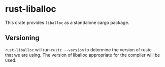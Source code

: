 # rust-liballoc

This crate provides `liballoc` as a standalone cargo package.

## Versioning

`rust-liballoc` will run `rustc --version` to determine the version of rustc that we are using. The version of liballoc appropriate for the compiler will be used.
